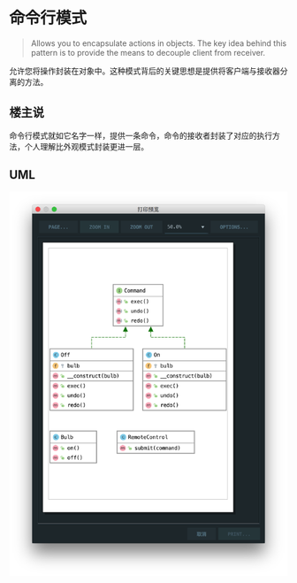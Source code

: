 # 命令行模式

> Allows you to encapsulate actions in objects. The key idea behind this pattern is to provide the means to decouple client from receiver.

允许您将操作封装在对象中。这种模式背后的关键思想是提供将客户端与接收器分离的方法。

## 楼主说

命令行模式就如它名字一样，提供一条命令，命令的接收者封装了对应的执行方法，个人理解比外观模式封装更进一层。

## UML

![](./uml.png)